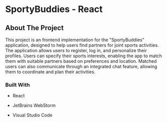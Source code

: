 # SportyBuddies - React

## About The Project

This project is an frontend implementation for the "SportyBuddies" application, designed to help users find partners for joint sports activities. The application allows users to register, log in, and personalize their profiles. Users can specify their sports interests, enabling the app to match them with suitable partners based on preferences and location. Matched users can also communicate through an integrated chat feature, allowing them to coordinate and plan their activities.

### Built With

- React

- JetBrains WebStorm
- Visual Studio Code
